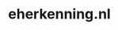 ---
layout: post
title:  "eherkenning.nl"
internal_url:  "/dutchgov/eherkenning.nl.html"
subdomains_count: 33
all_subdomains_count: 77
urls_count: 26
ssl_rank: 99.090909090909
http_rank: 52.461538461538
url_link: /data/eherkenning.nl/urls.txt
all_subdomains_link: /data/eherkenning.nl/all_subdomains.txt
subdomains_link: /data/eherkenning.nl/subdomains.txt
categories: dutchgov
---
